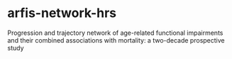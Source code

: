 # arfis-network-hrs
Progression and trajectory network of age-related functional impairments and their combined associations with mortality: a two-decade prospective study
